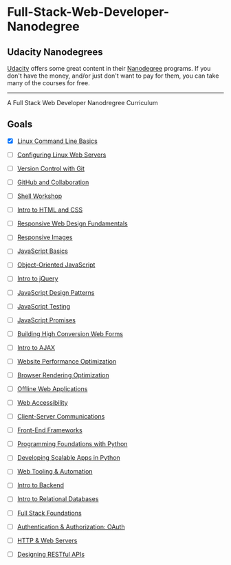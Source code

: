 # Full-Stack-Web-Developer-Nanodegree


## Udacity Nanodegrees
[Udacity](https://www.udacity.com/) offers some great content in their
[Nanodegree](https://www.udacity.com/nanodegree) programs. If you don't have
the money, and/or just don't want to pay for them, you can take many of the
courses for free.



---


A Full Stack Web Developer Nanodregree Curriculum 





## Goals

 - [x]  [Linux Command Line Basics](https://www.udacity.com/course/linux-command-line-basics--ud595 ) 
  - [ ]  [Configuring Linux Web Servers](https://www.udacity.com/course/linux-command-line-basics--ud595 ) 
  - [ ]  [Version Control with Git](https://www.udacity.com/course/linux-command-line-basics--ud595 ) 

  - [ ]  [GitHub and Collaboration](https://www.udacity.com/course/github-collaboration--ud456 ) 

  - [ ]  [Shell Workshop](https://www.udacity.com/course/shell-workshop--ud206 )


  - [ ]  [Intro to HTML and CSS](https://www.udacity.com/course/intro-to-html-and-css--ud304 )


   - [ ]  [Responsive Web Design Fundamentals](https://www.udacity.com/course/responsive-web-design-fundamentals--ud893 )


   - [ ] [Responsive Images](https://www.udacity.com/course/responsive-images--ud882)

   - [ ]  [JavaScript Basics](https://www.udacity.com/course/javascript-basics--ud804)


 - [ ] [Object-Oriented JavaScript](https://www.udacity.com/course/object-oriented-javascript--ud015)




 - [ ] [Intro to jQuery](https://www.udacity.com/course/intro-to-jquery--ud245)


 - [ ]  [JavaScript Design Patterns](https://www.udacity.com/course/javascript-design-patterns--ud989)
 - [ ]  [JavaScript Testing](https://www.udacity.com/course/javascript-testing--ud549)


- [ ]  [JavaScript Promises](https://www.udacity.com/course/javascript-promises--ud898)

- [ ]  [Building High Conversion Web Forms](https://www.udacity.com/course/building-high-conversion-web-forms--ud890)


- [ ]  [Intro to AJAX](https://www.udacity.com/course/intro-to-ajax--ud110)


- [ ]  [Website Performance Optimization](https://www.udacity.com/course/website-performance-optimization--ud884)
- [ ]  [Browser Rendering Optimization](https://www.udacity.com/course/browser-rendering-optimization--ud860)


- [ ] [Offline Web Applications](https://www.udacity.com/course/offline-web-applications--ud899)


- [ ] [Web Accessibility](https://www.udacity.com/course/web-accessibility--ud891)


- [ ] [Client-Server Communications](https://www.udacity.com/course/client-server-communication--ud897)


- [ ] [Front-End Frameworks](https://www.udacity.com/course/front-end-frameworks--ud894)

 - [ ] [Programming Foundations with Python](https://www.udacity.com/course/programming-foundations-with-python--ud036)

- [ ]    [Developing Scalable Apps in Python](https://www.udacity.com/course/developing-scalable-apps-in-python--ud858)



- [ ] [Web Tooling & Automation](https://www.udacity.com/course/web-tooling-automation--ud892)



- [ ] [Intro to Backend](https://www.udacity.com/course/intro-to-backend--ud171)

- [ ] [Intro to Relational Databases](https://www.udacity.com/course/intro-to-relational-databases--ud197)
- [ ] [Full Stack Foundations](https://www.udacity.com/course/full-stack-foundations--ud088)

- [ ] [Authentication & Authorization: OAuth](https://www.udacity.com/course/authentication-authorization-oauth--ud330)


- [ ] [HTTP & Web Servers](https://www.udacity.com/course/http-web-servers--ud303)
- [ ] [Designing RESTful APIs](https://www.udacity.com/course/designing-restful-apis--ud388)





















